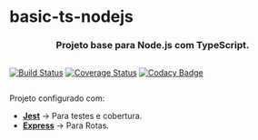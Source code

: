 # basic-ts-nodejs

<h3 style="text-align: center">
  Projeto base para Node.js com TypeScript.
</h3>

<div style="align-content: center; width: 100% ">

[![Build Status](https://travis-ci.com/ramoura/basic-ts-nodejs.svg?branch=master)](https://travis-ci.com/ramoura/basic-ts-nodejs)
[![Coverage Status](https://coveralls.io/repos/github/ramoura/basic-ts-nodejs/badge.svg?branch=master)](https://coveralls.io/github/ramoura/basic-ts-nodejs?branch=master)
[![Codacy Badge](https://app.codacy.com/project/badge/Grade/f48d763ff5c54003abc6eb672456da8c)](https://www.codacy.com/manual/ramoura/basic-ts-nodejs?utm_source=github.com&amp;utm_medium=referral&amp;utm_content=ramoura/basic-ts-nodejs&amp;utm_campaign=Badge_Grade)
</div>

Projeto configurado com:
  - **[Jest](https://jestjs.io/)** -> Para testes e cobertura.
  - **[Express](https://expressjs.com/)** -> Para Rotas.

<br>
